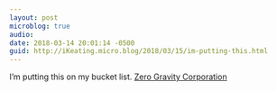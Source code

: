 ```yaml
---
layout: post
microblog: true
audio: 
date: 2018-03-14 20:01:14 -0500
guid: http://iKeating.micro.blog/2018/03/15/im-putting-this.html
---
```

I’m putting this on my bucket list. [Zero Gravity Corporation](http://www.gozerog.com/)
